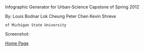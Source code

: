 Infographic Generator for Urban-Science
Capstone of Spring 2012

By: Louis Bodnar
    Lok Cheung
    Peter Chen
    Kevin Shreve

    of Michigan State University

Screenshot:

[Home Page](documents/images/home-page-screenshot.png)
